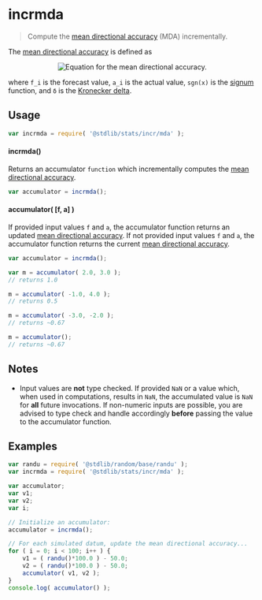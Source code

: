 <!--

@license Apache-2.0

Copyright (c) 2018 The Stdlib Authors.

Licensed under the Apache License, Version 2.0 (the "License");
you may not use this file except in compliance with the License.
You may obtain a copy of the License at

   http://www.apache.org/licenses/LICENSE-2.0

Unless required by applicable law or agreed to in writing, software
distributed under the License is distributed on an "AS IS" BASIS,
WITHOUT WARRANTIES OR CONDITIONS OF ANY KIND, either express or implied.
See the License for the specific language governing permissions and
limitations under the License.

-->

# incrmda

> Compute the [mean directional accuracy][mean-directional-accuracy] (MDA) incrementally.

<section class="intro">

The [mean directional accuracy][mean-directional-accuracy] is defined as

<!-- <equation class="equation" label="eq:mean_directional_accuracy" align="center" raw="\operatorname{MDA} = \begin{cases} 1 & \textrm{if}\ N = 1 \\\frac{1}{N} \sum_{i=1}^{N} \delta_{\operatorname{sgn}(\Delta f_{i,i-1}),\ \operatorname{sgn}(\Delta a_{i,i-1})} & \textrm{if}\ N > 1 \end{cases}" alt="Equation for the mean directional accuracy."> -->

<div class="equation" align="center" data-raw-text="\operatorname{MDA} = \begin{cases} 1 & \textrm{if}\ N = 1 \\\frac{1}{N} \sum_{i=1}^{N} \delta_{\operatorname{sgn}(\Delta f_{i,i-1}),\ \operatorname{sgn}(\Delta a_{i,i-1})} & \textrm{if}\ N > 1 \end{cases}" data-equation="eq:mean_directional_accuracy">
    <img src="https://cdn.jsdelivr.net/gh/stdlib-js/stdlib@95b364439921fe28429acff89c5ba464a5a60caf/lib/node_modules/@stdlib/stats/incr/mda/docs/img/equation_mean_directional_accuracy.svg" alt="Equation for the mean directional accuracy.">
    <br>
</div>

<!-- </equation> -->

where `f_i` is the forecast value, `a_i` is the actual value, `sgn(x)` is the [signum][@stdlib/math/base/special/signum] function, and `δ` is the [Kronecker delta][@stdlib/math/base/special/kronecker-delta]. 

</section>

<!-- /.intro -->

<section class="usage">

## Usage

```javascript
var incrmda = require( '@stdlib/stats/incr/mda' );
```

#### incrmda()

Returns an accumulator `function` which incrementally computes the [mean directional accuracy][mean-directional-accuracy].

```javascript
var accumulator = incrmda();
```

#### accumulator( \[f, a] )

If provided input values `f` and `a`, the accumulator function returns an updated [mean directional accuracy][mean-directional-accuracy]. If not provided input values `f` and `a`, the accumulator function returns the current [mean directional accuracy][mean-directional-accuracy].

```javascript
var accumulator = incrmda();

var m = accumulator( 2.0, 3.0 );
// returns 1.0

m = accumulator( -1.0, 4.0 );
// returns 0.5

m = accumulator( -3.0, -2.0 );
// returns ~0.67

m = accumulator();
// returns ~0.67
```

</section>

<!-- /.usage -->

<section class="notes">

## Notes

-   Input values are **not** type checked. If provided `NaN` or a value which, when used in computations, results in `NaN`, the accumulated value is `NaN` for **all** future invocations. If non-numeric inputs are possible, you are advised to type check and handle accordingly **before** passing the value to the accumulator function.

</section>

<!-- /.notes -->

<section class="examples">

## Examples

<!-- eslint no-undef: "error" -->

```javascript
var randu = require( '@stdlib/random/base/randu' );
var incrmda = require( '@stdlib/stats/incr/mda' );

var accumulator;
var v1;
var v2;
var i;

// Initialize an accumulator:
accumulator = incrmda();

// For each simulated datum, update the mean directional accuracy...
for ( i = 0; i < 100; i++ ) {
    v1 = ( randu()*100.0 ) - 50.0;
    v2 = ( randu()*100.0 ) - 50.0;
    accumulator( v1, v2 );
}
console.log( accumulator() );
```

</section>

<!-- /.examples -->

<section class="links">

[mean-directional-accuracy]: https://en.wikipedia.org/wiki/Mean_Directional_Accuracy_%28MDA%29

[@stdlib/math/base/special/signum]: https://github.com/stdlib-js/stdlib/tree/develop/lib/node_modules/%40stdlib/math/base/special/signum

[@stdlib/math/base/special/kronecker-delta]: https://github.com/stdlib-js/stdlib/tree/develop/lib/node_modules/%40stdlib/math/base/special/kronecker-delta

</section>

<!-- /.links -->
